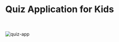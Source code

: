 # Quiz Application for Kids
</br></br>
<img src="https://i.ibb.co/F3ggL5B/quiz-app.png" alt="quiz-app" widht='400px'>